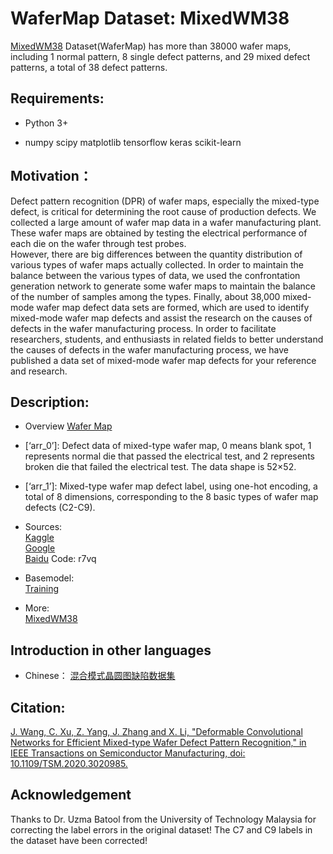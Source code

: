 # WaferMap Dataset: MixedWM38

[MixedWM38](https://ieeexplore.ieee.org/document/9184890/) Dataset(WaferMap) has more than 38000 wafer maps, including 1 normal pattern, 8 single defect patterns, and 29 mixed defect patterns, a total of 38 defect patterns.

## Requirements:

* Python 3+

* numpy scipy matplotlib tensorflow keras scikit-learn

## Motivation：
Defect pattern recognition (DPR) of wafer maps, especially the mixed-type defect, is critical for determining the root cause of production defects.
We collected a large amount of wafer map data in a wafer manufacturing plant. These wafer maps are obtained by testing the electrical performance of each die on the wafer through test probes. \
However, there are big differences between the quantity distribution of various types of wafer maps actually collected. In order to maintain the balance between the various types of data, we used the confrontation generation network to generate some wafer maps to maintain the balance of the number of samples among the types. Finally, about 38,000 mixed-mode wafer map defect data sets are formed, which are used to identify mixed-mode wafer map defects and assist the research on the causes of defects in the wafer manufacturing process. In order to facilitate researchers, students, and enthusiasts in related fields to better understand the causes of defects in the wafer manufacturing process, we have published a data set of mixed-mode wafer map defects for your reference and research.

## Description:

* Overview
[Wafer Map](Dataset%20Figure/Wafer%20Map.png)
* [‘arr_0’]: Defect data of mixed-type wafer map, 0 means blank spot, 1 represents normal die that passed the electrical test, and 2 represents broken die that failed the electrical test. The data shape is 52×52.
* [‘arr_1’]: Mixed-type wafer map defect label, using one-hot encoding, a total of 8 dimensions, corresponding to the 8 basic types of wafer map defects (C2-C9).

* Sources:\
[Kaggle](https://www.kaggle.com/co1d7era/mixedtype-wafer-defect-datasets)\
[Google](https://drive.google.com/file/d/1bUow-p9LwkRI4yP74j7Um5s30-WHcxbA/view?usp=sharing)\
[Baidu](https://pan.baidu.com/s/1vOVzqByiE3VlhSZgvnGv7w) Code: r7vq 

* Basemodel:\
[Training](train_mutil_label.py)

* More:\
[MixedWM38](https://ieeexplore.ieee.org/document/9184890/)

## Introduction in other languages
* Chinese：
[混合模式晶圆图缺陷数据集](https://tianchi.aliyun.com/dataset/dataDetail?dataId=77328)

## Citation:
[J. Wang, C. Xu, Z. Yang, J. Zhang and X. Li, "Deformable Convolutional Networks for Efficient Mixed-type Wafer Defect Pattern Recognition," in IEEE Transactions on Semiconductor Manufacturing, doi: 10.1109/TSM.2020.3020985.](https://ieeexplore.ieee.org/document/9184890/)

## Acknowledgement

Thanks to Dr. Uzma Batool from the University of Technology Malaysia for correcting the label errors in the original dataset! The C7 and C9 labels in the dataset have been corrected!


